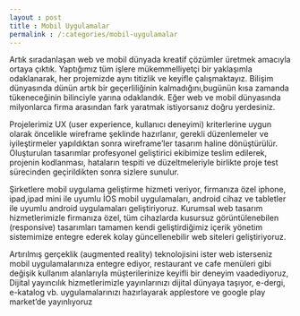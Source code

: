 ```yaml
---
layout : post
title : Mobil Uygulamalar
permalink : /:categories/mobil-uygulamalar
---
```

Artık sıradanlaşan web ve mobil dünyada kreatif çözümler üretmek amacıyla ortaya çıktık. Yaptığımız tüm işlere mükemmelliyetçi bir yaklaşımla odaklanarak, her projemizde aynı titizlik ve keyifle çalışmaktayız. Bilişim dünyasında dünün artık bir geçerliliğinin kalmadığını,bugünün kısa zamanda tükeneceğinin bilinciyle yarına odaklandık. Eğer web ve mobil dünyasında milyonlarca firma arasından fark yaratmak istiyorsanız doğru yerdesiniz.

Projelerimiz UX (user experience, kullanıcı deneyimi) kriterlerine uygun olarak öncelikle wireframe şeklinde hazırlanır, gerekli düzenlemeler ve iyileştirmeler yapıldıktan sonra wireframe’ler tasarım haline dönüştürülür. Oluşturulan tasarımlar profesyonel geliştirici ekibimize teslim edilerek, projenin kodlanması, hataların tespiti ve düzeltmeleriyle birlikte proje test sürecinden geçirildikten sonra sizlere sunulur.

Şirketlere mobil uygulama geliştirme hizmeti veriyor, firmanıza özel iphone, ipad,ipad mini ile uyumlu İOS mobil uygulamaları, android cihaz ve tabletler ile uyumlu android uygulamaları geliştiriyoruz. Kurumsal web tasarım hizmetlerimizle firmanıza özel, tüm cihazlarda kusursuz görüntülenebilen (responsive) tasarımları tamamen kendi geliştirdiğimiz içerik yönetim sistemimize entegre ederek kolay güncellenebilir web siteleri geliştiriyoruz.

Artırılmış gerçeklik (augmented reality) teknolojisini ister web isterseniz mobil uygulamalarınıza entegre ediyor, restaurant ve cafe menüleri gibi değişik kullanım alanlarıyla müşterilerinize keyifli bir deneyim vaadediyoruz, Dijital yayıncılık hizmetlerimizle yayınlarınızı dijital dünyaya taşıyor, e-dergi, e-katalog vb. uygulamalarınızı hazırlayarak applestore ve google play market’de yayınlıyoruz
